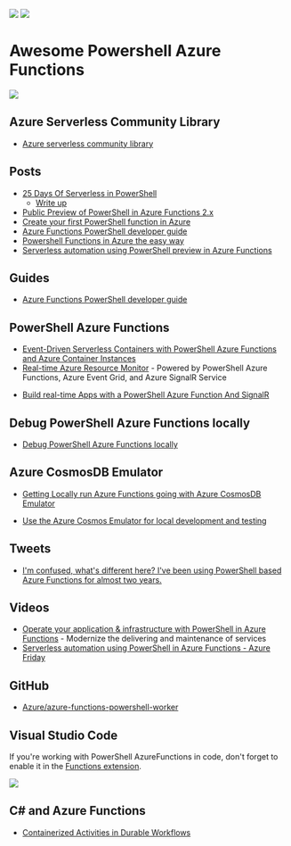 ![](/images/PSCoreLogo.png)
![](/images/AzureFunctionLogo.png)

# Awesome Powershell Azure Functions

![](/images/CreatePSAzFnInPortal.png)

## Azure Serverless Community Library

- [Azure serverless community library](https://www.serverlesslibrary.net/?language=PowerShell)

##  Posts

- [25 Days Of Serverless in PowerShell](https://github.com/Ba4bes/25daysofserverless)
    - [Write up](https://4bes.nl/2019/12/16/25-days-of-serverless-in-powershell-halfway-there/)
- [Public Preview of PowerShell in Azure Functions 2.x](https://devblogs.microsoft.com/powershell/public-preview-of-powershell-in-azure-functions-2-x/)
- [Create your first PowerShell function in Azure](https://docs.microsoft.com/en-us/azure/azure-functions/functions-create-first-function-powershell?ocid=AID754288&wt.mc_id=CFID0454)
- [Azure Functions PowerShell developer guide](https://docs.microsoft.com/en-us/azure/azure-functions/functions-reference-powershell)
- [Powershell Functions in Azure the easy way](https://agazoth.github.io/blogpost/2019/04/29/Powershell-Functions-In-Azure-The-Easy-Way.html)
- [Serverless automation using PowerShell preview in Azure Functions](https://azure.microsoft.com/en-us/blog/serverless-automation-using-powershell-preview-in-azure-functions/)

## Guides

- [Azure Functions PowerShell developer guide](https://docs.microsoft.com/en-us/azure/azure-functions/functions-reference-powershell)

## PowerShell Azure Functions

- [Event-Driven Serverless Containers with PowerShell Azure Functions and Azure Container Instances](https://dev.to/azure/event-driven-serverless-containers-with-powershell-azure-functions-and-azure-container-instances-e9b
)
- [Real-time Azure Resource Monitor](https://github.com/anthonychu/functions-resource-monitor) - Powered by PowerShell Azure Functions, Azure Event Grid, and Azure SignalR Service
<!-- ![](https://raw.githubusercontent.com/anthonychu/functions-resource-monitor/master/powershell-func-resource-monitor.gif) -->
- [Build real-time Apps with a PowerShell Azure Function And SignalR](https://dfinke.github.io/powershell,%20azure%20functions,%20signalr/2019/05/12/Build-real-time-Apps-with-a-PowerShell-Azure-Function-And-SignalR.html)

## Debug PowerShell Azure Functions locally

- [Debug PowerShell Azure Functions locally](https://docs.microsoft.com/en-us/azure/azure-functions/functions-debug-powershell-local)

## Azure CosmosDB Emulator

- [Getting Locally run Azure Functions going with Azure CosmosDB Emulator](http://www.tobiaswright.com/2017/10/19/Getting-Locally-run-Azure-Functions-going-with-Azure-CosmosDB-Emulator/)

- [Use the Azure Cosmos Emulator for local development and testing](https://docs.microsoft.com/en-us/azure/cosmos-db/local-emulator)

## Tweets

- [I'm confused, what's different here? I've been using PowerShell based Azure Functions for almost two years.](https://twitter.com/nthonyChu/status/1122543092534349824?ref_src=twsrc%5Etfw%7Ctwcamp%5Etweetembed%7Ctwterm%5E1122543092534349824&ref_url=https%3A%2F%2Fdevclass.com%2F2019%2F04%2F29%2Fpowershell-fans-swoon-as-microsoft-previews-azure-functions-support%2F)

## Videos

- [Operate your application & infrastructure with PowerShell in Azure Functions](https://www.youtube.com/watch?v=4IYbnaJ204Y) - Modernize the delivering and maintenance of services
- [Serverless automation using PowerShell in Azure Functions - Azure Friday](https://www.youtube.com/watch?v=biTE9PgdOAs&feature=youtu.be&fbclid=IwAR0ES1S8vI8G5alUdjlGQDoR8BYz1G1uQeSaTGrb4dLzJPpPbWerZDcLafM)

## GitHub

- [Azure/azure-functions-powershell-worker](https://github.com/Azure/azure-functions-powershell-worker)

## Visual Studio Code

If you're working with PowerShell AzureFunctions in code, don't forget to enable it in the [Functions extension](https://docs.microsoft.com/en-us/azure/azure-functions/functions-create-first-function-powershell).

![](/images/PowerShellAzureFunctionsVSC.png)


## C# and Azure Functions

- [Containerized Activities in Durable Workflows](https://markheath.net/post/serverless-containers-durable-workflows-4)
